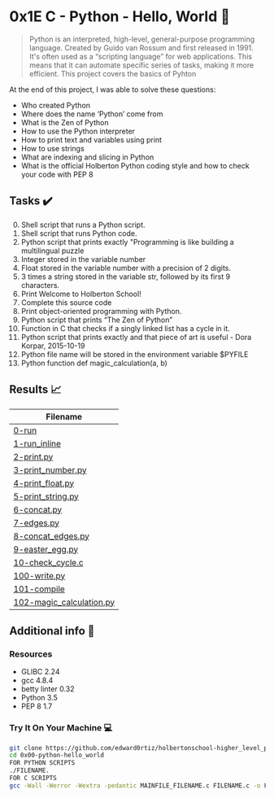 # 0x1E C - Python - Hello, World :snake:

> Python is an interpreted, high-level, general-purpose programming language. Created by Guido van Rossum and first released in 1991. It's often used as a “scripting language” for web applications. This means that it can automate specific series of tasks, making it more efficient. This project covers the basics of Pyhton

At the end of this project, I was able to solve these questions:
  
* Who created Python
* Where does the name ‘Python’ come from
* What is the Zen of Python
* How to use the Python interpreter
* How to print text and variables using print
* How to use strings
* What are indexing and slicing in Python
* What is the official Holberton Python coding style and how to check your code with PEP 8

## Tasks :heavy_check_mark:

0. Shell script that runs a Python script.
1. Shell script that runs Python code.
2. Python script that prints exactly "Programming is like building a multilingual puzzle
3. Integer stored in the variable number
4. Float stored in the variable number with a precision of 2 digits.
5. 3 times a string stored in the variable str, followed by its first 9 characters.
6. Print Welcome to Holberton School!
7. Complete this source code
8. Print object-oriented programming with Python.
9. Python script that prints “The Zen of Python”
10. Function in C that checks if a singly linked list has a cycle in it.
11. Python script that prints exactly and that piece of art is useful - Dora Korpar, 2015-10-19
12. Python file name will be stored in the environment variable $PYFILE
13. Python function def magic_calculation(a, b)

## Results :chart_with_upwards_trend:

| Filename |
| ------ |
| [0-run](https://github.com/edward0rtiz/holbertonschool-higher_level_programming/blob/master/0x00-python-hello_world/0-run)|
| [1-run_inline](hhttps://github.com/edward0rtiz/holbertonschool-higher_level_programming/blob/master/0x00-python-hello_world/1-run_inline)|
| [2-print.py](https://github.com/edward0rtiz/holbertonschool-higher_level_programming/blob/master/0x00-python-hello_world/2-print.py)|
| [3-print_number.py](https://github.com/edward0rtiz/holbertonschool-higher_level_programming/blob/master/0x00-python-hello_world/3-print_number.py)|
| [4-print_float.py](https://github.com/edward0rtiz/holbertonschool-higher_level_programming/blob/master/0x00-python-hello_world/4-print_float.py)|
| [5-print_string.py](https://github.com/edward0rtiz/holbertonschool-higher_level_programming/blob/master/0x00-python-hello_world/5-print_string.py)|
| [6-concat.py](https://github.com/edward0rtiz/holbertonschool-higher_level_programming/blob/master/0x00-python-hello_world/6-concat.py)|
| [7-edges.py](https://github.com/edward0rtiz/holbertonschool-higher_level_programming/blob/master/0x00-python-hello_world/7-edges.py)|
| [8-concat_edges.py](https://github.com/edward0rtiz/holbertonschool-higher_level_programming/blob/master/0x00-python-hello_world/8-concat_edges.py)|
| [9-easter_egg.py](https://github.com/edward0rtiz/holbertonschool-higher_level_programming/blob/master/0x00-python-hello_world/9-easter_egg.py)|
| [10-check_cycle.c](https://github.com/edward0rtiz/holbertonschool-higher_level_programming/blob/master/0x00-python-hello_world/10-check_cycle.c)|
| [100-write.py](https://github.com/edward0rtiz/holbertonschool-higher_level_programming/blob/master/0x00-python-hello_world/100-write.py)|
| [101-compile](https://github.com/edward0rtiz/holbertonschool-higher_level_programming/blob/master/0x00-python-hello_world/101-compile)|
| [102-magic_calculation.py](https://github.com/edward0rtiz/holbertonschool-higher_level_programming/blob/master/0x00-python-hello_world/102-magic_calculation.py)|

## Additional info :construction:
### Resources

- GLIBC 2.24
- gcc 4.8.4
- betty linter 0.32
- Python 3.5
- PEP 8 1.7

### Try It On Your Machine :computer:	
```bash
git clone https://github.com/edward0rtiz/holbertonschool-higher_level_programming.git
cd 0x00-python-hello_world
FOR PYTHON SCRIPTS
./FILENAME.
FOR C SCRIPTS
gcc -Wall -Werror -Wextra -pedantic MAINFILE_FILENAME.c FILENAME.c -o FILENAME
```

